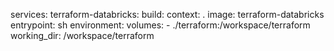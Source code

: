 services:
  terraform-databricks:
    build:
      context: .
    image: terraform-databricks
    entrypoint: sh
    environment:
    volumes:
      - ./terraform:/workspace/terraform
    working_dir: /workspace/terraform